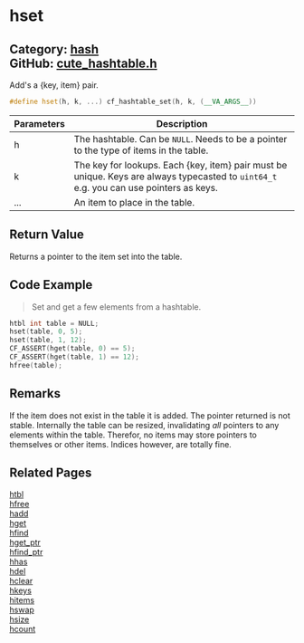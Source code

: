 [//]: # (This file is automatically generated by Cute Framework's docs parser.)
[//]: # (Do not edit this file by hand!)
[//]: # (See: https://github.com/RandyGaul/cute_framework/blob/master/samples/docs_parser.cpp)
[](../header.md ':include')

# hset

Category: [hash](/api_reference?id=hash)  
GitHub: [cute_hashtable.h](https://github.com/RandyGaul/cute_framework/blob/master/include/cute_hashtable.h)  
---

Add's a {key, item} pair.

```cpp
#define hset(h, k, ...) cf_hashtable_set(h, k, (__VA_ARGS__))
```

Parameters | Description
--- | ---
h | The hashtable. Can be `NULL`. Needs to be a pointer to the type of items in the table.
k | The key for lookups. Each {key, item} pair must be unique. Keys are always typecasted to `uint64_t` e.g. you can use pointers as keys.
... | An item to place in the table.

## Return Value

Returns a pointer to the item set into the table.

## Code Example

> Set and get a few elements from a hashtable.

```cpp
htbl int table = NULL;
hset(table, 0, 5);
hset(table, 1, 12);
CF_ASSERT(hget(table, 0) == 5);
CF_ASSERT(hget(table, 1) == 12);
hfree(table);
```

## Remarks

If the item does not exist in the table it is added. The pointer returned is not stable. Internally the table can be resized,
invalidating _all_ pointers to any elements within the table. Therefor, no items may store pointers to themselves or other items.
Indices however, are totally fine.

## Related Pages

[htbl](/hash/htbl.md)  
[hfree](/hash/hfree.md)  
[hadd](/hash/hadd.md)  
[hget](/hash/hget.md)  
[hfind](/hash/hfind.md)  
[hget_ptr](/hash/hget_ptr.md)  
[hfind_ptr](/hash/hfind_ptr.md)  
[hhas](/hash/hhas.md)  
[hdel](/hash/hdel.md)  
[hclear](/hash/hclear.md)  
[hkeys](/hash/hkeys.md)  
[hitems](/hash/hitems.md)  
[hswap](/hash/hswap.md)  
[hsize](/hash/hsize.md)  
[hcount](/hash/hcount.md)  
